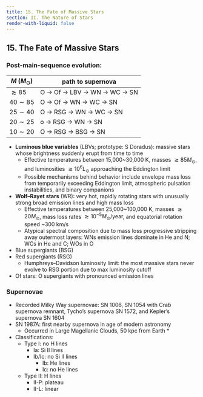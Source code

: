 ```yaml
---
title: 15. The Fate of Massive Stars
section: II. The Nature of Stars
render-with-liquid: false
---
```


## 15. The Fate of Massive Stars

### Post-main-sequence evolution:

| $M\;(M_\odot)$ | path to supernova            |
| -------------- | ---------------------------- |
| $\gtrsim85$    | O →  Of → LBV → WN → WC → SN |
| $40\sim85$     | O →  Of →  WN → WC → SN      |
| $25\sim40$     | O → RSG →  WN → WC → SN      |
| $20\sim25$     | o → RSG →  WN → SN           |
| $10\sim20$     | O → RSG → BSG → SN           |

* **Luminous blue variables** (LBVs; prototype: S Doradus):
  massive stars whose brightness suddenly erupt from time to time
  * Effective temperatures between 15,000~30,000 K, masses $\gtrsim 85 M_\odot$,
    and luminosities $\gtrsim10^6 L_\odot$ approaching the Eddington limit
  * Possible mechanisms behind behavior include
    envelope mass loss from temporarily exceeding Eddington limit,
    atmospheric pulsation instabilities, and binary companions
* **Wolf–Rayet stars** (WR):
  very hot, rapidly rotating stars with unusually strong broad emission lines and high mass loss
  * Effective temperatures between 25,000~100,000 K, masses $\gtrsim 20 M_\odot$,
    mass loss rates $\gtrsim 10^{-5} M_\odot/\text{year}$, and equatorial rotation speed ~300 km/s
  * Atypical spectral composition due to mass loss progressive stripping away outermost layers:
    WNs emission lines dominate in He and N; WCs in He and C; WOs in O
* Blue supergiants (BSG)
* Red supergiants (RSG)
  * Humphreys–Davidson luminosity limit: the most massive stars never evolve to RSG portion
    due to max luminosity cutoff
* Of stars: O supergiants with pronounced emission lines

### Supernovae

* Recorded Milky Way supernovae:
  SN 1006, SN 1054 with Crab supernova remnant,
  Tycho’s supernova SN 1572, and Kepler’s supernova SN 1604
* SN 1987A: first nearby supernova in age of modern astronomy
  * Occurred in Large Magellanic Clouds, 50 kpc from Earth
    *
* Classifications:
  * Type I: no H lines
    * Ia: Si II lines
    * Ib/Ic: no Si II lines
      * Ib: He lines
      * Ic: no He lines
  * Type II: H lines
    * II-P: plateau
    * II-L: linear
